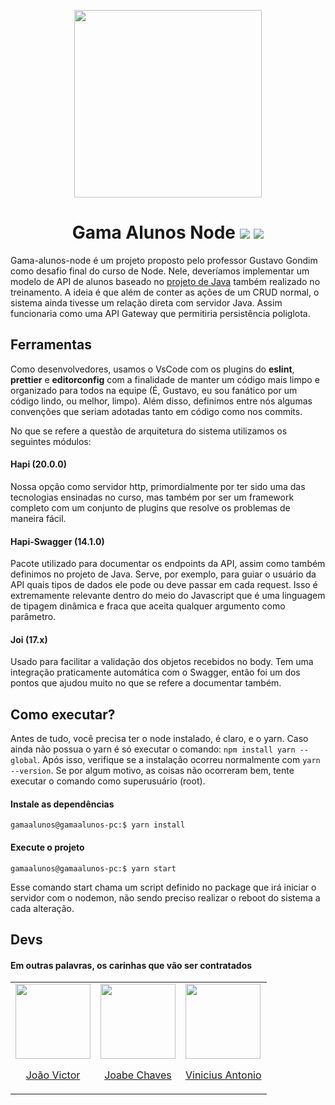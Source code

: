 <p align="center"> <img src="https://i.ibb.co/Jkm5cnR/GAMA-ALUNOS.png" height=300></p>

<h1 align="center">
  Gama Alunos Node 
  <img src="https://img.shields.io/badge/Node-v14.16.0-339933.svg?&style=for-the-badge&logo=node.js&logoColor=white"/>
  <img src="https://img.shields.io/badge/Hapi-20.0.0-f1c40f.svg?&style=for-the-badge"/>
</h1>

Gama-alunos-node é um projeto proposto pelo professor Gustavo Gondim como desafio final do curso de Node. Nele, deveríamos implementar um modelo de API de alunos baseado no [projeto de Java](https://github.com/FatalErrors-team/final-project) também realizado no treinamento. A ideia é que além de conter as ações de um CRUD normal, o sistema ainda tivesse um relação direta com servidor Java. Assim funcionaria como uma API Gateway que permitiria persistência poliglota.

## Ferramentas
Como desenvolvedores, usamos o VsCode com os plugins do __eslint__, __prettier__ e __editorconfig__ com a finalidade de manter um código mais limpo e organizado para todos na equipe (É, Gustavo, eu sou fanático por um código lindo, ou melhor, limpo). Além disso, definimos entre nós algumas convenções que seriam adotadas tanto em código como nos commits.

No que se refere a questão de arquitetura do sistema utilizamos os seguintes módulos:
#### Hapi (20.0.0)
Nossa opção como servidor http, primordialmente por ter sido uma das tecnologias ensinadas no curso, mas também por ser um framework completo com um conjunto de plugins que resolve os problemas de maneira fácil.

#### Hapi-Swagger (14.1.0)
Pacote utilizado para documentar os endpoints da API, assim como também definimos no projeto de Java. Serve, por exemplo, para guiar o usuário da API quais tipos de dados ele pode ou deve passar em cada request. Isso é extremamente relevante dentro do meio do Javascript que é uma linguagem de tipagem dinâmica e fraca que aceita qualquer argumento como parâmetro.

#### Joi (17.x)
Usado para facilitar a validação dos objetos recebidos no body. Tem uma integração praticamente automática com o Swagger, então foi um dos pontos que ajudou muito no que se refere a documentar também.

## Como executar?
Antes de tudo, você precisa ter o node instalado, é claro, e o yarn. Caso ainda não possua o yarn é só executar o comando: `npm install yarn --global`. Após isso, verifique se a instalação ocorreu normalmente com `yarn --version`. Se por algum motivo, as coisas não ocorreram bem, tente executar o comando como superusuário (root).
#### Instale as dependências
```console
gamaalunos@gamaalunos-pc:$ yarn install
```
#### Execute o projeto
```console
gamaalunos@gamaalunos-pc:$ yarn start
```
Esse comando start chama um script definido no package que irá iniciar o servidor com o nodemon, não sendo preciso realizar o reboot do sistema a cada alteração.

## Devs
#### Em outras palavras, os carinhas que vão ser contratados
<table>
  <tr>
    <td>
      <a href="https://github.com/joaovicdsantos">
      <img src="https://avatars.githubusercontent.com/u/24553367?s=400&u=8ea941dbf9cf96e898be1676e2579b6659920a49&v=4" width=120>
        <p align="center">João Victor</p>
      </a>
    </td>
    <td>
      <a href="https://github.com/chavesjoabe">
      <img src="https://avatars.githubusercontent.com/u/59907815?s=400&u=16f4eb2bb285c7fe628c759619fa3ef5069a9e0e&v=4" width=120>
      <p align="center">Joabe Chaves</p>
      </a>
    </td>
    <td>
      <a href="https://github.com/ecolius">
      <img src="https://avatars.githubusercontent.com/u/79538539?s=400&u=7f31220a25ce05210c8086846a1b29c514f17fa7&v=4" width=120>
  <p align="center">Vinicius Antonio</p>
      </a>
    </td>
  </tr>
</table>
